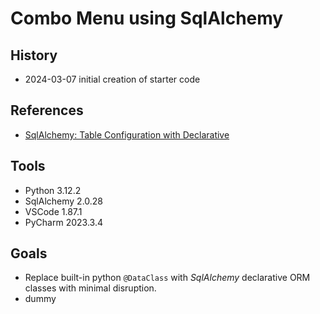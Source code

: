 # Combo Menu using SqlAlchemy
## History
* 2024-03-07 initial creation of starter code
## References
* [SqlAlchemy: Table Configuration with Declarative](https://docs.sqlalchemy.org/en/20/orm/declarative_tables.html)
## Tools
* Python 3.12.2
* SqlAlchemy 2.0.28
* VSCode 1.87.1
* PyCharm 2023.3.4
## Goals
* Replace built-in python ```@DataClass``` with *SqlAlchemy* declarative ORM classes with minimal disruption.
* dummy